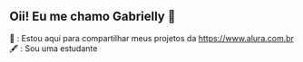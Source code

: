 ## Oii! Eu me chamo Gabrielly 👋

📎 : Estou aqui para compartilhar meus projetos da https://www.alura.com.br
🖋️ : Sou uma estudante
<!--
**GabriellyAnnay12/GabriellyAnnay12** is a ✨ _special_ ✨ repository because its `README.md` (this file) appears on your GitHub profile.


-->
